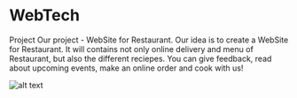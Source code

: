 # WebTech
Project
Our project - WebSite for Restaurant. Our idea is to create a WebSite for Restaurant. It will contains not only online delivery and menu 
of Restaurant, but also the different reciepes. You can give feedback, read about upcoming events, make an online order and cook with us! 

![alt text](https://github.com/Otegenovaalt/WebTech/Sample.jpg "Sample of Page")
